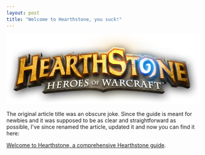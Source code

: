 ```yaml
--- 
layout: post 
title: "Welcome to Hearthstone, you suck!" 
---
```


![Hearthstone Logo](/images/posts/welcome-to-hearthstone-you-suck/hearthstone-logo.png)

The original article title was an obscure joke. Since the guide is meant for newbies and it was supposed to be as clear
and straightforward as possible, I've since renamed the article, updated it and now you can find it here:

[Welcome to Hearthstone, a comprehensive Hearthstone guide](http://hearthstone.oblio360.com/2015/10/25/welcome-to-hearthstone-guide).
